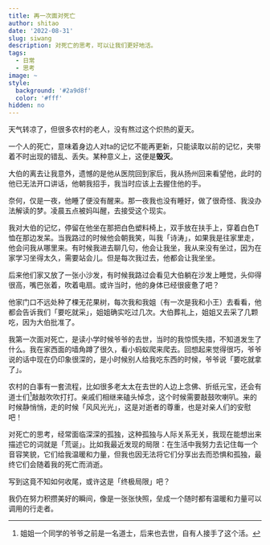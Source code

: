 ```yaml
---
title: 再一次面对死亡
author: shitao
date: '2022-08-31'
slug: siwang
description: 对死亡的思考，可以让我们更好地活。
tags:
  - 日常
  - 思考
image: ~
style:
  background: '#2a9d8f'
  color: '#fff'
hidden: no
---
```


天气转凉了，但很多农村的老人，没有熬过这个炽热的夏天。

一个人的死亡，意味着身边人对ta的记忆不能再更新，只能读取以前的记忆，夹带着不时出现的错乱、丢失。某种意义上，这便是**毁灭**。

大伯的离去让我意外，遗憾的是他从医院回到家后，我从扬州回来看望他，此时的他已无法开口讲话，他朝我招手，我当时应该上去握住他的手。

奈何，仅是一夜，他睡了便没有醒来。那一夜我也没有睡好，做了很奇怪、我没办法解读的梦。凌晨五点被妈叫醒，去接受这个现实。

我对大伯的记忆，停留在他坐在那把白色塑料椅上，双手放在扶手上，穿着白色T恤在那边发呆。当我路过的时候他会朝我笑，叫我「诗涛」，如果我是往家里走，他会问我从哪里来。有时候我进去聊几句，他会让我坐，我从来没有坐过，因为在家学习坐得太久，需要站会儿。但是每次我过去，他都会让我坐坐。

后来他们家又放了一张小沙发，有时候我路过会看见大伯躺在沙发上睡觉，头仰得很高，嘴巴张着，吹着电扇。或许当时，他的身体已经很疲惫了吧？

他家门口不远处种了棵无花果树，每次我和我姐（有一次是我和小王）去看看，他都会告诉我们「要吃就采」，姐姐确实吃过几次。大伯葬礼上，姐姐又去采了几颗吃，因为大伯批准了。

我第一次面对死亡，是读小学时候爷爷的去世，当时的我惊慌失措，不知道发生了什么。我在家西面的墙角蹲了很久，看小蚂蚁爬来爬去。回想起来觉得很巧，爷爷说的话中现在仍印象很深的，是小时候别人给我吃东西的时候，爷爷说「要吃就拿了」。

农村的白事有一套流程，比如很多老太太在去世的人边上念佛、折纸元宝，还会有道士们[^道士]敲敲吹吹打打。亲戚们相继来磕头悼念，这个时候需要敲鼓吹喇叭。来的时候静悄悄，走的时候「风风光光」，这是对逝者的尊重，也是对亲人们的安慰吧！

[^道士]: 姐姐一个同学的爷爷之前是一名道士，后来也去世，自有人接手了这个活。

对死亡的思考，经常面临深深的孤独，这种孤独与人际关系无关，我现在能想出来描述它的词就是「荒诞」。比如我最近发现的局限：在生活中我努力去记住每一个音容笑貌，它们给我温暖和力量，但我也因无法将它们分享出去而恐惧和孤独，最终它们会随着我的死亡而消逝。

写到这竟不知如何收尾，或许这是「终极局限」吧？

我仍在努力积攒美好的瞬间，像是一张张快照，垒成一个随时都有温暖和力量可以调用的行走者。
